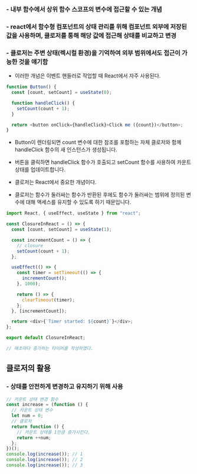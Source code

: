 ### - 내부 함수에서 상위 함수 스코프의 변수에 접근할 수 있는 개념

### - react에서 함수형 컴포넌트의 상태 관리를 위해 컴포넌트 외부에 저장된 값을 사용하며, 클로저를 통해 해당 값에 접근해 상태를 비교하고 변경

### - 클로저는 주변 상태(렉시컬 환경)을 기억하여 외부 범위에서도 접근이 가능한 것을 얘기함

- 이러한 개념은 이벤트 핸들러로 작업할 때 React에서 자주 사용된다.

```javascript
function Button() {
  const [count, setCount] = useState(0);

  function handleClick() {
    setCount(count + 1);
  }

  return <button onClick={handleClick}>Click me ({count})</button>;
}
```

- Button이 렌더링되면 count 변수에 대한 참조를 포함하는 자체 클로저와 함께 handleClick 함수의 새 인스턴스가 생성됩니다.
- 버튼을 클릭하면 handleClick 함수가 호출되고 setCount 함수를 사용하여 카운트 상태를 업데이트합니다.

- 클로저는 React에서 중요한 개념이다.
- 클로저는 함수가 둘러싸는 함수가 반환된 후에도 함수가 둘러싸는 범위에 정의된 변수에 대해 액세스를 유지할 수 있도록 하기 때문입니다.

```javascript
import React, { useEffect, useState } from "react";

const ClosureInReact = () => {
  const [count, setCount] = useState(1);

  const incrementCount = () => {
    // closure
    setCount(count + 1);
  };

  useEffect(() => {
    const timer = setTimeout(() => {
      incrementCount();
    }, 1000);

    return () => {
      clearTimeout(timer);
    };
  }, [incrementCount]);

  return <div>{`Timer started: ${count}`}</div>;
};

export default ClosureInReact;

// 매초마다 증가하는 타이머를 작성하였다.
```

## 클로저의 활용

### - 상태를 안전하게 변경하고 유지하기 위해 사용

```javascript
// 카운트 상태 변경 함수
const increase = (function () {
  // 카운트 상태 변수
  let num = 0;
  // 클로저
  return function () {
    // 카운트 상태를 1만큼 증가시킨다.
    return ++num;
  };
})();
console.log(increase()); // 1
console.log(increase()); // 2
console.log(increase()); // 3
```
